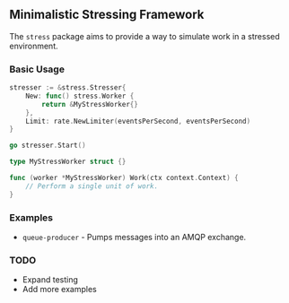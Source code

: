 ## Minimalistic Stressing Framework

The `stress` package aims to provide a way to simulate work in a stressed environment.

### Basic Usage

```go
stresser := &stress.Stresser{
	New: func() stress.Worker {
		return &MyStressWorker{}
	},
	Limit: rate.NewLimiter(eventsPerSecond, eventsPerSecond)
}

go stresser.Start()

type MyStressWorker struct {}

func (worker *MyStressWorker) Work(ctx context.Context) {
	// Perform a single unit of work.
}

```

### Examples

 - `queue-producer` - Pumps messages into an AMQP exchange.

### TODO

 - Expand testing
 - Add more examples

